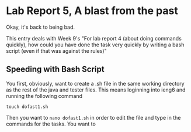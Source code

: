 # Lab Report 5, A blast from the past
Okay, it's back to being bad.

This entry deals with Week 9's "For lab report 4 (about doing commands quickly), how could you have done the task very quickly by writing a bash script (even if that was against the rules)"

## Speeding with Bash Script

You first, obviously, want to create a .sh file in the same working directory as the rest of the java and tester files. This means loginning into ieng6 and running the following command 

`touch dofast1.sh` 

Then you want to `nano dofast1.sh` in order to edit the file and type in the commands for the tasks. You want to 
